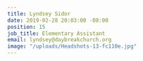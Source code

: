 ```yaml
---
title: Lyndsey Sidor
date: 2019-02-28 20:03:00 -08:00
position: 15
job_title: Elementary Assistant
email: lyndsey@daybreakchurch.org
image: "/uploads/Headshots-13-fc110e.jpg"
---
```


